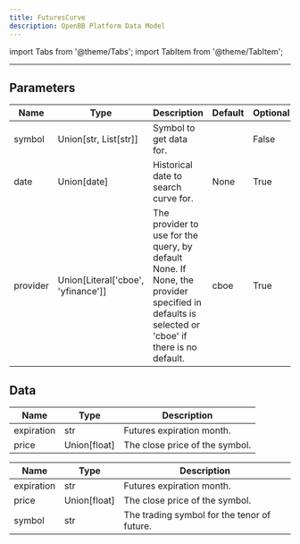 ```yaml
---
title: FuturesCurve
description: OpenBB Platform Data Model
---
```



import Tabs from '@theme/Tabs';
import TabItem from '@theme/TabItem';


---

## Parameters

<Tabs>
<TabItem value="standard" label="Standard">

| Name | Type | Description | Default | Optional |
| ---- | ---- | ----------- | ------- | -------- |
| symbol | Union[str, List[str]] | Symbol to get data for. |  | False |
| date | Union[date] | Historical date to search curve for. | None | True |
| provider | Union[Literal['cboe', 'yfinance']] | The provider to use for the query, by default None. If None, the provider specified in defaults is selected or 'cboe' if there is no default. | cboe | True |
</TabItem>

</Tabs>

## Data

<Tabs>
<TabItem value="standard" label="Standard">

| Name | Type | Description |
| ---- | ---- | ----------- |
| expiration | str | Futures expiration month. |
| price | Union[float] | The close price of the symbol. |
</TabItem>

<TabItem value='cboe' label='cboe'>

| Name | Type | Description |
| ---- | ---- | ----------- |
| expiration | str | Futures expiration month. |
| price | Union[float] | The close price of the symbol. |
| symbol | str | The trading symbol for the tenor of future. |
</TabItem>

</Tabs>

